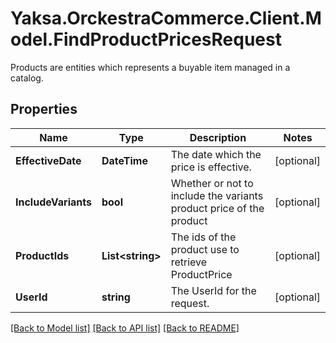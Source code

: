 # Yaksa.OrckestraCommerce.Client.Model.FindProductPricesRequest
Products are entities which represents a buyable item managed in a catalog.

## Properties

Name | Type | Description | Notes
------------ | ------------- | ------------- | -------------
**EffectiveDate** | **DateTime** | The date which the price is effective. | [optional] 
**IncludeVariants** | **bool** | Whether or not to include the variants product price of the product | [optional] 
**ProductIds** | **List&lt;string&gt;** | The ids of the product use to retrieve ProductPrice | [optional] 
**UserId** | **string** | The UserId for the request. | [optional] 

[[Back to Model list]](../README.md#documentation-for-models) [[Back to API list]](../README.md#documentation-for-api-endpoints) [[Back to README]](../README.md)

